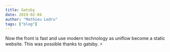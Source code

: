 ```yaml
---
title: Gatsby
date: 2019-02-04
author: "Mathieu Ledru"
tags: ["blog"]
---
```


Now the front is fast and use modern technology as uniflow become a static website. This was possible thanks to gatsby. ⚡️

